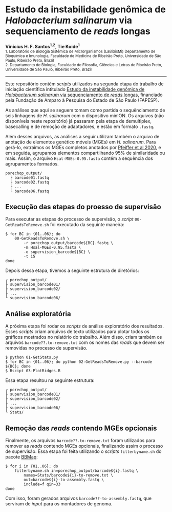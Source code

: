 # Estudo da instabilidade genômica de _Halobacterium salinarum_ via sequenciamento de _reads_ longas

__Vinícius H. F. Santos<sup>1,2</sup>, Tie Koide<sup>1</sup>__
<br>
<sub>1. Laboratório de Biologia Sistêmica de Microrganismos (LaBiSisMi) Departamento de Bioquímica e Imunologia, Faculdade de Medicina de Ribeirão Preto, Universidade de São Paulo, Ribeirão Preto, Brazil</sub><br>
<sub>2. Departamento de Biologia, Faculdade de Filosofia, Ciências e Letras de Ribeirão Preto, Universidade de São Paulo, Ribeirão Preto, Brazil</sub>


---
Este repositório contém _scripts_ utilizados na segunda etapa do trabalho de iniciação científica intitulado [Estudo da instabilidade genômica de _Halobacterium salinarum_ via sequenciamento de _reads_ longas](https://bv.fapesp.br/pt/bolsas/186664/estudo-da-instabilidade-genomica-de-halobacterium-salinarum-nrc-1-via-sequenciamento-de-reads-longas/), financiado pela Fundação de Amparo à Pesquisa do Estado de São Paulo (FAPESP).

As análises que aqui se seguem tomam como partida o sequênciamento de seis linhagens de _H. salinarum_ com o dispositivo minION. Os arquivos (não disponíveis neste repositório) já passaram pela etapa de demultiplex, basecalling e de remoção de adaptadores, e estão em formato `.fastq`.

Além desses arquivos, as análises a seguir utilizam também o arquivo de anotação de elementos genético móveis (MGEs) em _H. salinarum_. Para gerá-lo, extraímos os MGEs completos anotados por [Pfeiffer et al 2020](https://pubmed.ncbi.nlm.nih.gov/31296677/), e em seguida, agrupamos elementos compartilhando 95% de similaridade ou mais. Assim, o arquivo `Hsal-MGEs-0.95.fasta` contém a sequência dos agrupamentos formados. 

```
porechop_output/
  ├ barcode01.fastq
  ├ barcode02.fastq
  ├ ...
  └ barcode06.fastq
```

## Execução das etapas do proesso de supervisão

Para executar as etapas do processo de supervisão, o _script_ `00-GetReadsToRemove.sh` foi executado da seguinte maneira:

```
$ for BC in {01..06}; do
    00-GetReadsToRemove.sh \
        -r porechop_output/barcode${BC}.fastq \
        -m Hsal-MGEs-0.95.fasta \
        -o supervision_barcode${BC} \
        -t 15
done
```

Depois dessa etapa, tivemos a seguinte estrutura de diretórios:

```
┌ porechop_output/
├ supervision_barcode01/
├ supervision_barcode02/
├ ...
└ supervision_barcode06/

```

## Análise exploratória

A próxima etapa foi rodar os _scripts_ de análise exploratório dos resultados. Esses _scripts_ criam arquivos de texto utilizados para plotar todos os gráficos mostrados no relatório do trabalho. Além disso, criam também os arquivos `barcode??.to-remove.txt` com os nomes das _reads_ que devem ser removidas no processo de supervisão.

```
$ python 01-GetStats.py
$ for BC in {01..06}; do python 02-GetReadsToRemove.py --barcode ${BC}; done
$ Rscipt 03-PlotRidges.R
```

Essa etapa resultou na seguinte estrutura:

```
┌ porechop_output/
├ supervision_barcode01/
├ supervision_barcode02/
├ ...
├ supervision_barcode06/
└ Stats/
```

## Remoção das _reads_ contendo MGEs opcionais

Finalmente, os arquivos `barcode??.to-remove.txt` foram utilizados para remover as _reads_ contendo MGEs opcionais, finalizando assim o processo de supervisão. Essa etapa foi feita utilizando o _scripts_ `filterbyname.sh` do pacote [BBMap](https://sourceforge.net/projects/bbmap/):


```
$ for i in {01..06}; do
    filterbyname.sh in=porechop_output/barcode${i}.fastq \
        names=Stats/barcode${i}-to-remove.txt \
        out=barcode${i}-to-assembly.fastq \
        include=f qin=33
done
```

Com isso, foram gerados arquivos `barcode??-to-assembly.fastq`, que serviram de _input_ para os montadores de genoma.
